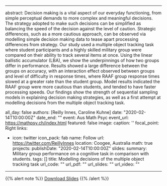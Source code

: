 
---

abstract: Decision making is a vital aspect of our everyday functioning, from simple perceptual demands to more complex and meaningful decisions. The strategy adopted to make such decisions can be simplified as balancing the speed of the decision against the level of caution. Strategic differences, such as a more cautious approach, can be observed via modelling simple decision making data to tease apart processing differences from strategy. Our study used a multiple object tracking task where student participants and a highly skilled military group were compared on their ability to track several items at once. Using the linear ballistic accumulator (LBA), we show the underpinnings of how two groups differ in performance. Results showed a large difference between the groups on accuracy, with an interaction effect observed between groups and level of difficulty in response times, where RAAF group response times slowed at a greater rate than the student group. Model results indicated the RAAF group were more cautious than students, and tended to have faster processing speeds. Our findings show the strength of sequential sampling models in explaining decision making strategies, as well as a first attempt at modelling decisions from the multiple object tracking task.

all_day: false
authors: [Reilly Innes, Caroline Kuhne]
date: "2020-02-14T10:00:00Z"
date_end: ""
event: Aus Math Psyc
event_url: https://mathpsy.ch/index.html
featured: false
image:
  caption: ''
  focal_point: Right
links:
- icon: twitter
  icon_pack: fab
  name: Follow
  url: https://twitter.com/ReillyInnes
location: Coogee, Australia
math: true
projects:
publishDate: "2020-02-14T10:00:00Z"
slides: 
summary: Military group performance on a cognitive task in comparison with students. 
tags: []
title: Modelling decisions of the multiple object tracking task
url_code: ""
url_pdf: ""
url_slides: ""
url_video: ""
---




{{% alert note %}}
[Download Slides](Innes_ampc_v3.pptx)
{{% /alert %}}

